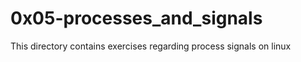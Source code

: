 # 0x05-processes_and_signals  
This directory contains exercises regarding process signals on linux
